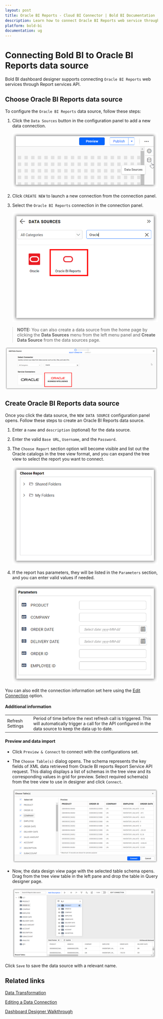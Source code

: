```yaml
---
layout: post
title: Oracle BI Reports - Cloud BI Connector | Bold BI Documentation
description: Learn how to connect Oracle BI Reports web service through basic HTTP authentication with cloud-hosted Bold BI and create data source for widget configuration. 
platform: bold-bi
documentation: ug
---
```


# Connecting Bold BI to Oracle BI Reports data source

Bold BI dashboard designer supports connecting `Oracle BI Reports` web services through Report services API.

## Choose Oracle BI Reports data source

To configure the `Oracle BI Reports` data source, follow these steps:

1. Click the `Data Sources` button in the configuration panel to add a new data connection.

   ![Click data sources icon](/static/assets/working-with-datasource/data-connectors/images/OracleBIReports/Click_DataSource_Icon.png)

2. Click `CREATE NEW` to launch a new connection from the connection panel.

3. Select the `Oracle BI Reports` connection in the connection panel.

   ![Select the Oracle BI reports data source](/static/assets/working-with-datasource/data-connectors/images/OracleBIReports/Select_OracleBIReports.png)

> **NOTE:** You can also create a data source from the home page by clicking the **Data Sources** menu from the left menu panel and **Create Data Source** from the data sources page.

   ![Creating data source from server page](/static/assets/working-with-datasource/data-connectors/images/OracleBIReports/Select_OracleBIReports_ServerPage.png)

## Create Oracle BI Reports data source

Once you click the data source, the `NEW DATA SOURCE` configuration panel opens. Follow these steps to create an Oracle BI Reports data source.

1. Enter a `name` and `description` (optional) for the data source.

2. Enter the valid `Base URL`, `Username`, and the `Password`. 

3. The `Choose Report` section option will become visible and list out the Oracle catalogs in the tree view format, and you can expand the tree view to select the report you want to connect. 

   ![Choose report from the tree view](/static/assets/working-with-datasource/data-connectors/images/OracleBIReports/DataSource_ChooseReport.png)

4. If the report has parameters, they will be listed in the `Parameters` section, and you can enter valid values if needed.

   ![Parameters section](/static/assets/working-with-datasource/data-connectors/images/OracleBIReports/DataSource_Parameters.png)

You can also edit the connection information set here using the [Edit Connection](/working-with-data-source/editing-a-data-connection/) option.

#### Additional information

<table width="600">
<tr>
<td>
Refresh Settings
</td>
<td>
Period of time before the next refresh call is triggered. This will automatically trigger a call for the API configured in the data source to keep the data up to date.
</td>
</tr>
</table>

#### Preview and data import

* Click `Preview & Connect` to connect with the configurations set.

* The `Choose Table(s)` dialog opens. The schema represents the key fields of XML data retrieved from Oracle BI reports Report Service API request. This dialog displays a list of schemas in the tree view and its corresponding values in grid for preview. Select required schema(s) from the tree view to use in designer and click `Connect`.

   ![Select required schemas and connect](/static/assets/working-with-datasource/data-connectors/images/OracleBIReports/DataSource_PreviewTable.png)

* Now, the data design view page with the selected table schema opens. Drag from the tree view table in the left pane and drop the table in Query designer page.

   ![Drag the required tables into the query designer](/static/assets/working-with-datasource/data-connectors/images/OracleBIReports/DataSource_SelectTables.png)

Click `Save` to save the data source with a relevant name.

## Related links

[Data Transformation](/working-with-data-source/transforming-data/joining-table/)

[Editing a Data Connection](/working-with-data-source/editing-a-data-connection/)   

[Dashboard Designer Walkthrough](/getting-started/creating-dashboard/)